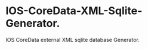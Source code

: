 IOS-CoreData-XML-Sqlite-Generator.
==================================

IOS CoreData external XML sqlite database Generator.
